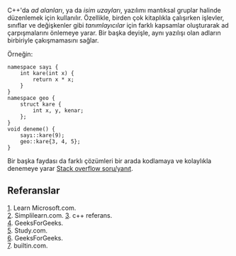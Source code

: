 C++'da *ad alanları*, ya da *isim uzayları*, yazılımı mantıksal gruplar halinde düzenlemek için kullanılır. Özellikle, birden çok kitaplıkla çalışırken işlevler, sınıflar ve değişkenler gibi *tanımlayıcılar* için farklı kapsamlar oluşturarak ad çarpışmalarını önlemeye yarar. Bir başka deyişle, aynı yazılışı olan adların birbiriyle çakışmamasını sağlar. 

Örneğin:
``` 
namespace sayı {
    int kare(int x) {
        return x * x;
    }
}
namespace geo {
    struct kare {
        int x, y, kenar;
    };
} 
void deneme() {
    sayı::kare(9);
    geo::kare{3, 4, 5};
}
```

Bir başka faydası da farklı çözümleri bir arada kodlamaya ve kolaylıkla denemeye yarar [Stack overflow soru/yanıt](https://stackoverflow.com/questions/4211827/why-and-how-should-i-use-namespaces-in-c).  

Referanslar 
----

[1](https://learn.microsoft.com/en-us/cpp/cpp/namespaces-cpp?view=msvc-170). Learn Microsoft.com.    
[2](https://www.simplilearn.com/tutorials/cpp-tutorial/cpp-namespaces). Simplilearn.com. 
[3](https://en.cppreference.com/w/cpp/language/namespace). c++ referans.  
[4](https://www.geeksforgeeks.org/namespace-in-c/). GeeksForGeeks.  
[5](https://study.com/academy/lesson/using-namespaces-in-computing-definition-examples.html). Study.com.    
[6](https://www.geeksforgeeks.org/why-it-is-important-to-write-using-namespace-std-in-cpp-program/). GeeksForGeeks.   
[7](https://builtin.com/articles/using-namespace-std). builtin.com.  
